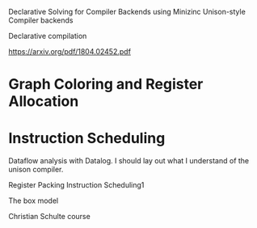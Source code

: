 
Declarative Solving for Compiler Backends using Minizinc
Unison-style Compiler backends

Declarative compilation

https://arxiv.org/pdf/1804.02452.pdf

# Graph Coloring and Register Allocation


# Instruction Scheduling





Dataflow analysis with Datalog.
I should lay out what I understand of the unison compiler.


Register Packing
Instruction Scheduling1

The box model


Christian Schulte course




